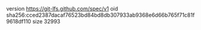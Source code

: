 version https://git-lfs.github.com/spec/v1
oid sha256:cced2387dacaf76523bd84bd8db307933ab9368e6d66b765f71c81f9618df110
size 32993

